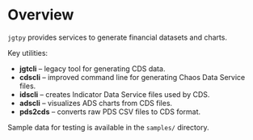 # Overview

`jgtpy` provides services to generate financial datasets and charts.

Key utilities:
- **jgtcli** – legacy tool for generating CDS data.
- **cdscli** – improved command line for generating Chaos Data Service files.
- **idscli** – creates Indicator Data Service files used by CDS.
- **adscli** – visualizes ADS charts from CDS files.
- **pds2cds** – converts raw PDS CSV files to CDS format.

Sample data for testing is available in the `samples/` directory.
